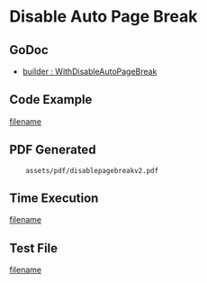 # Disable Auto Page Break

## GoDoc
* [builder : WithDisableAutoPageBreak](https://pkg.go.dev/github.com/flanksource/maroto/v2/pkg/config#CfgBuilder.WithDisableAutoPageBreak)

## Code Example
[filename](../../assets/examples/disablepagebreak/v2/main.go ':include :type=code')

## PDF Generated
```pdf
	assets/pdf/disablepagebreakv2.pdf
```
## Time Execution
[filename](../../assets/text/disablepagebreakv2.txt  ':include :type=code')

## Test File
[filename](https://raw.githubusercontent.com/johnfercher/maroto/master/test/maroto/examples/disablepagebreak.json  ':include :type=code')
